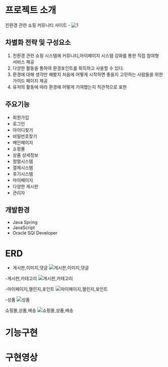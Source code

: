 # 프로젝트 소개

친환경 관련 쇼핑 커뮤니티 사이트 - 
![1](https://user-images.githubusercontent.com/74665265/161404727-2db2b211-a2f5-4cd7-bf76-e0683cf73a1d.JPG)

## 차별화 전략 및 구성요소

1. 친환경 관련 쇼핑 시스템에 커뮤니티,마이페이지 시스템 강화를 통한 직접 참여형 서비스 제공
2.  다양한 활동을 통하여 환경포인트를 획득하고 사용할 수 있다.
3. 환경에 대해 생각만 해봤지 처음에 어떻게 시작하면 좋을지 고민하는 사람들을 위한 가이드 페이지 제공 
4. 유저의 활동에 따라 환경에 어떻게 기여했는지 직관적으로 표현

## 주요기능

- 회원가입
- 로그인
- 아이디찾기 
- 비밀번호찾기
- 메인페이지
- 쇼핑몰
- 상품 상세정보
- 정렬시스템
- 결제시스템
- 후기시스템
- 마이페이지
- 다양한 게시판
- 관리자

## 개발환경

-  Java Spring
- JavaScript
- Oracle SQl Developer

# ERD

- 게시판,이미지,댓글
![게시판,이미지,댓글](https://user-images.githubusercontent.com/74665265/161406634-964ed198-25a2-48a6-bf0a-192f1a4971e8.JPG)

-게시판,카테고리
![게시판,카테고리](https://user-images.githubusercontent.com/74665265/161406652-97455c28-b9b3-4ae5-83af-c0b445a92ded.JPG)

-마이페이지,챌린지,포인트
![마이페이지,챌린지,포인트](https://user-images.githubusercontent.com/74665265/161406653-538eea3e-451d-4bde-b761-93c5c57ba768.JPG)

-상품
![상품](https://user-images.githubusercontent.com/74665265/161406656-134b2b76-c213-48d4-a72f-4c5afc5b941f.JPG)

쇼핑몰,상품,배송
![쇼핑몰,상품,배송](https://user-images.githubusercontent.com/74665265/161406659-d5f84c86-d86b-49e2-a77b-7051874ab675.JPG)



# 기능구현



# 구현영상


